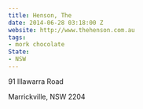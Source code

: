 ```yaml
---
title: Henson, The
date: 2014-06-28 03:18:00 Z
website: http://www.thehenson.com.au
tags:
- mork chocolate
State:
- NSW
---
```


91 Illawarra Road

Marrickville, NSW 2204
